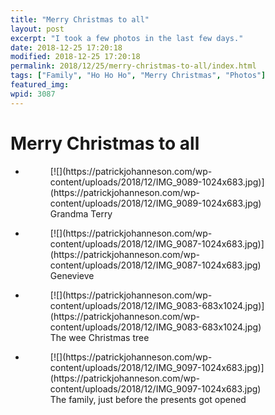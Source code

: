 ```yaml
---
title: "Merry Christmas to all"
layout: post
excerpt: "I took a few photos in the last few days."
date: 2018-12-25 17:20:18
modified: 2018-12-25 17:20:18
permalink: 2018/12/25/merry-christmas-to-all/index.html
tags: ["Family", "Ho Ho Ho", "Merry Christmas", "Photos"]
featured_img: 
wpid: 3087
---
```


# Merry Christmas to all

- <figure>[![](https://patrickjohanneson.com/wp-content/uploads/2018/12/IMG_9089-1024x683.jpg)](https://patrickjohanneson.com/wp-content/uploads/2018/12/IMG_9089-1024x683.jpg)<figcaption>Grandma Terry</figcaption></figure>
- <figure>[![](https://patrickjohanneson.com/wp-content/uploads/2018/12/IMG_9087-1024x683.jpg)](https://patrickjohanneson.com/wp-content/uploads/2018/12/IMG_9087-1024x683.jpg)<figcaption>Genevieve</figcaption></figure>
- <figure>[![](https://patrickjohanneson.com/wp-content/uploads/2018/12/IMG_9083-683x1024.jpg)](https://patrickjohanneson.com/wp-content/uploads/2018/12/IMG_9083-683x1024.jpg)<figcaption>The wee Christmas tree</figcaption></figure>
- <figure>[![](https://patrickjohanneson.com/wp-content/uploads/2018/12/IMG_9097-1024x683.jpg)](https://patrickjohanneson.com/wp-content/uploads/2018/12/IMG_9097-1024x683.jpg)<figcaption>The family, just before the presents got opened</figcaption></figure>
